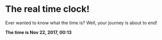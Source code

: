 # The real time clock!

Ever wanted to know what the time is? Well, your journey is about to end!

**The time is Nov 22, 2017, 00:13**
